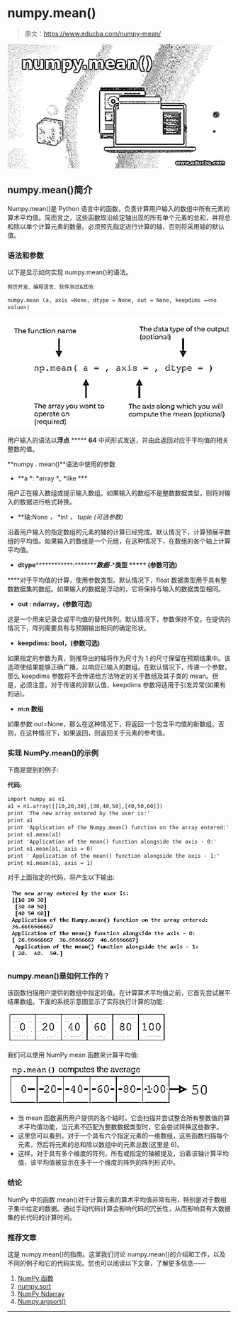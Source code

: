 # numpy.mean()

> 原文：<https://www.educba.com/numpy-mean/>

![numpy.mean()](img/3ed48f2f45dabfaddfd25c021d00a228.png)



## numpy.mean()简介

Numpy.mean()是 Python 语言中的函数，负责计算用户输入的数组中所有元素的算术平均值。简而言之，这些函数取沿给定轴出现的所有单个元素的总和，并将总和除以单个计算元素的数量。必须预先指定进行计算的轴，否则将采用轴的默认值。

### 语法和参数

以下是显示如何实现 numpy.mean()的语法。

<small>网页开发、编程语言、软件测试&其他</small>

```
numpy.mean (a, axis =None, dtype = None, out = None, keepdims =<no value>) 
```

![syntax](img/d67a9b6b39910170bbd9ddebd2312597.png)



用户输入的语法以**浮点** ***** **64** 中间形式发送，并由此返回对应于平均值的相关整数的值。

**numpy . mean()**语法中使用的参数

*   **a *: *array *_ *like ***

用户正在输入数组或提示输入数组。如果输入的数组不是整数数据类型，则将对输入的数据进行格式转换。

*   **轴:None *，* *int *，* *tuple *(可选参数)**

沿着用户输入的指定数组的元素的轴的计算已经完成。默认情况下，计算预展平数组的平均值。如果输入的数组是一个元组，在这种情况下，在数组的各个轴上计算平均值。

*   ****dtype****************:****************数据*********–*********类型** ***** **(参数可选)********

 ****对于平均值的计算，使用参数类型。默认情况下，float 数据类型用于具有整数数据集的数组。如果输入的数据是浮动的，它将保持与输入的数据类型相同。

*   **out : ndarray，(参数可选)**

这是一个用来记录合成平均值的替代阵列。默认情况下，参数保持不变。在提供的情况下，阵列需要具有与预期输出相同的确定形状。

*   **keepdims: bool，(参数可选)**

如果指定的参数为真，则推导出的轴将作为尺寸为 1 的尺寸保留在预期结果中。该选项使结果能够正确广播，以响应已输入的数组。在默认情况下，传递一个参数，那么 keepdims 参数将不会传递给方法特定的关于数组及其子类的 mean。但是，必须注意，对于传递的非默认值，keepdims 参数将适用于引发异常(如果有的话)。

*   **m:n 数组**

如果参数 out=None，那么在这种情况下，将返回一个包含平均值的新数组。否则，在这种情况下，如果返回，则返回关于元素的参考值。

### 实现 NumPy.mean()的示例

下面是提到的例子:

**代码:**

```
import numpy as n1
a1 = n1.array([[10,20,30],[30,40,50],[40,50,60]])
print 'The new array entered by the user is:'
print a1
print 'Application of the Numpy.mean() function on the array entered:'
print n1.mean(a1)
print 'Application of the mean() function alongside the axis - 0:'
print n1.mean(a1, axis = 0)
print ' Application of the mean() function alongside the axis - 1:'
print n1.mean(a1, axis = 1)
```

对于上面指定的代码，将产生以下输出:

![Example 2](img/d0995bab3ffbf5196d0afd0dd13c0c42.png)



### numpy.mean()是如何工作的？

该函数扫描用户提供的数组中指定的值。在计算算术平均值之前，它首先尝试展平结果数组。下面的系统示意图显示了实际执行计算的功能:

![numpy.mean 3](img/1d2c28642d165ed24bd13d1cc3f9019b.png)



我们可以使用 NumPy mean 函数来计算平均值:

![numpy.mean 4](img/c238b715860ee06c4ad6c392eac9a4f2.png)



*   当 mean 函数遍历用户提供的各个轴时，它会扫描并尝试整合所有整数值的算术平均值功能，当元素不匹配为整数数据类型时，它会尝试转换这些数字。
*   这里您可以看到，对于一个具有六个指定元素的一维数组，这些函数扫描每个元素，然后将元素的总和除以数组中的元素总数(这里是 6)。
*   这样，对于具有多个维度的阵列，所有或指定的轴被提及，沿着该轴计算平均值，该平均值被显示在多于一个维度的阵列的阵列形式中。

### **结论**

NumPy 中的函数 mean()对于计算元素的算术平均值非常有用，特别是对于数组子集中给定的数据。通过手动代码计算会影响代码的冗长性，从而影响具有大数据集的长代码的计算时间。

### 推荐文章

这是 numpy.mean()的指南。这里我们讨论 numpy.mean()的介绍和工作，以及不同的例子和它的代码实现。您也可以阅读以下文章，了解更多信息——

1.  [NumPy 函数](https://www.educba.com/numpy-functions/)
2.  [numpy.sort](https://www.educba.com/numpy-sort/)
3.  [NumPy Ndarray](https://www.educba.com/numpy-ndarray/)
4.  [Numpy.argsort()](https://www.educba.com/numpy-argsort/)





****